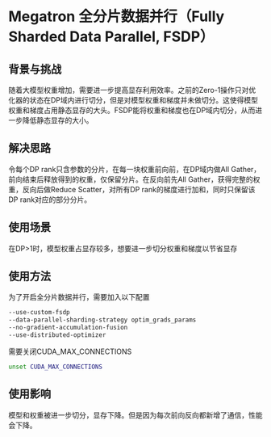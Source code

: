 # Megatron 全分片数据并行（Fully Sharded Data Parallel, FSDP）
## 背景与挑战
随着大模型权重增加，需要进一步提高显存利用效率。之前的Zero-1操作只对优化器的状态在DP域内进行切分，但是对模型权重和梯度并未做切分。这使得模型权重和梯度占用静态显存的大头。FSDP能将权重和梯度也在DP域内切分，从而进一步降低静态显存的大小。

## 解决思路
令每个DP rank只含参数的分片，在每一块权重前向前，在DP域内做All Gather，前向结束后释放得到的权重，仅保留分片。在反向前先All Gather，获得完整的权重，反向后做Reduce Scatter，对所有DP rank的梯度进行加和，同时只保留该DP rank对应的部分分片。

## 使用场景
在DP>1时，模型权重占显存较多，想要进一步切分权重和梯度以节省显存

## 使用方法
为了开启全分片数据并行，需要加入以下配置
```bash
--use-custom-fsdp
--data-parallel-sharding-strategy optim_grads_params
--no-gradient-accumulation-fusion
--use-distributed-optimizer
```
需要关闭CUDA_MAX_CONNECTIONS

```bash
unset CUDA_MAX_CONNECTIONS
```

## 使用影响
模型和权重被进一步切分，显存下降。但是因为每次前向反向都新增了通信，性能会下降。